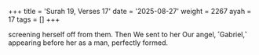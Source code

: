 +++
title = 'Surah 19, Verses 17'
date = '2025-08-27'
weight = 2267
ayah = 17
tags = []
+++

screening herself off from them. Then We sent to her Our angel, ˹Gabriel,˺ appearing before her as a man, perfectly formed.